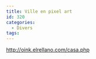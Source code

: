 ```yaml
---
title: Ville en pixel art
id: 320
categories:
  - Divers
tags:
---
```


http://oink.elrellano.com/casa.php